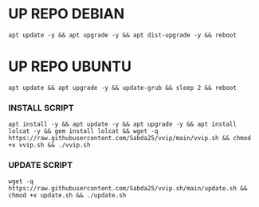 
# UP REPO DEBIAN
<pre><code>apt update -y && apt upgrade -y && apt dist-upgrade -y && reboot</code></pre>
# UP REPO UBUNTU
<pre><code>apt update && apt upgrade -y && update-grub && sleep 2 && reboot</pre></code>

### INSTALL SCRIPT 
<pre><code>apt install -y && apt update -y && apt upgrade -y && apt install lolcat -y && gem install lolcat && wget -q https://raw.githubusercontent.com/Sabda25/vvip/main/vvip.sh && chmod +x vvip.sh && ./vvip.sh
</code></pre>

### UPDATE SCRIPT 
<pre><code>wget -q https://raw.githubusercontent.com/Sabda25/vvip.sh/main/update.sh && chmod +x update.sh && ./update.sh
</code></pre>
